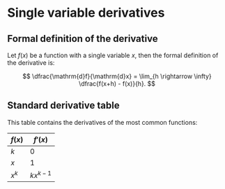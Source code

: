 # Single variable derivatives

## Formal definition of the derivative

Let $f(x)$ be a function with a single variable $x$, then the formal definition of the derivative is:

$$
\dfrac{\mathrm{d}f}{\mathrm{d}x} = \lim_{h \rightarrow \infty} \dfrac{f(x+h) - f(x)}{h}.
$$

## Standard derivative table

This table contains the derivatives of the most common functions:

|$f(x)$|$f'(x)$|
|--|--|
|$k$|$0$|
|$x$|$1$|
|$x^k$|$kx^{k-1}$|